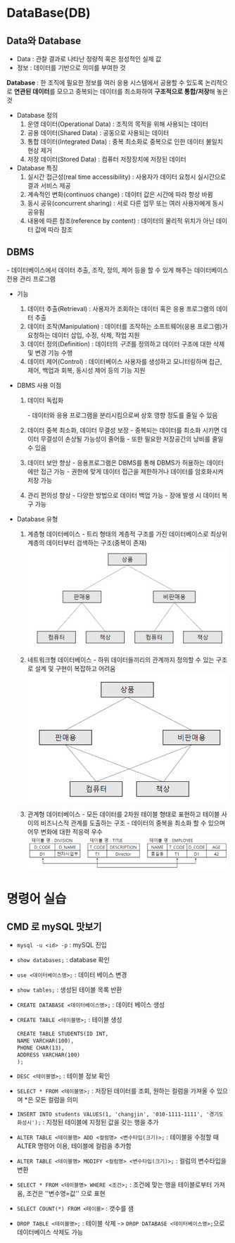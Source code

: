 # DataBase(DB)

## Data와 Database

- Data : 관찰 결과로 나타난 정량적 혹은 정성적인 실제 값
- 정보 : 데이터를 기반으로 의미를 부여한 것

**Database** : 한 조직에 필요한 정보를 여러 응용 시스템에서 공용할 수 있도록 논리적으로 **연관된 데이터**를 모으고 중복되는 데이터를 최소화하여 **구조적으로 통합/저장**해 놓은 것

- Database 정의
  1. 운영 데이터(Operational Data) : 조직의 목적을 위해 사용되는 데이터
  2. 공용 데이터(Shared Data) : 공동으로 사용되는 데이터
  3. 통합 데이터(Integrated Data) : 중복 최소화로 중복으로 인한 데이터 불일치 현상 제거
  4. 저장 데이터(Stored Data) : 컴퓨터 저장장치에 저장된 데이터
- Database 특징
  1. 실시간 접근성(real time accessibility) : 사용자가 데이터 요청시 실시간으로 결과 서비스 제공
  2. 계속적인 변화(continuos change) : 데이터 값은 시간에 따라 항상 바뀜
  3. 동시 공유(concurrent sharing) : 서로 다른 업무 또는 여러 사용자에게 동시 공유됨
  4. 내용에 따른 참조(reference by content) : 데이터의 물리적 위치가 아닌 데이터 값에 따라 참조

## DBMS

\- 데이터베이스에서 데이터 추출, 조작, 정의, 제어 등을 할 수 있게 해주는 데이터베이스 전용 관리 프로그램

- 기능
  1. 데이터 추출(Retrieval) : 사용자가 조회하는 데이터 혹은 응용 프로그램의 데이터 추출
  2. 데이터 조작(Manipulation) : 데이터를 조작하는 소프트웨어(응용 프로그램)가 요청하는 데이터 삽입, 수정, 삭제, 작업 지원
  3. 데이터 정의(Definition) : 데이터의 *구조*를 정의하고 데이터 구조에 대한 삭제 및 변경 기능 수행
  4. 데이터 제어(Control) : 데이터베이스 사용자를 생성하고 모니터링하며 접근, 제어, 백업과 회복, 동시성 제어 등의 기능 지원

- DBMS 사용 이점

  1. 데이터 독립화

     \- 데이터와 응용 프로그램을 분리시킴으로써 상호 영향 정도를 줄일 수 있음

  2. 데이터 중복 최소화, 데이터 무결성 보장
     \- 중복되는 데이터를 최소화 시키면 데이터 무결성이 손상될 가능성이 줄어듦
     \- 또한 필요한 저장공간의 낭비를 줄일 수 있음

  3. 데이터 보안 향상
     \- 응용프로그램은 DBMS를 통해 DBMS가 허용하는 데이터에만 접근 가능
     \- 권한에 맞게 데이터 접근을 제한하거나 데이터를 암호화시켜 저장 가능

  4. 관리 편의성 향상
     \- 다양한 방법으로 데이터 백업 가능
     \- 장애 발생 시 데이터 복구 가능

- Database 유형
  1. 계층형 데이터베이스
     \- 트리 형태의 계층적 구조를 가진 데이터베이스로 최상위 계층의 데이터부터 검색하는 구조(중복이 존재)
     <img src=".\image\DB01_0427_01계층형데이터베이스구조.png" style="zoom:67%;" />
     
     
     
  2. 네트워크형 데이터베이스
     \- 하위 데이터들끼리의 관계까지 정의할 수 있는 구조로 설계 및 구현이 복잡하고 어려움
     <img src=".\image\DB01_0427_02네트워크형데이터베이스구조.png" style="zoom: 67%;" />
     
     
     
  3. 관계형 데이터베이스
     \- 모든 데이터를 2차원 테이블 형태로 표현하고 테이블 사이의 비즈니스적 관계를 도출하는 구조
     \- 데이터의 중복을 최소화 할 수 있으며 어무 변화에 대한 적응력 우수
     <img src=".\image\DB01_0427_03관계형데이터베이스구조.png" alt="DB01_0427_03관계형데이터베이스구조" style="zoom:67%;" />



# 명령어 실습

## CMD 로 mySQL 맛보기

- `mysql -u <id> -p` : mySQL 진입

- `show databases;` : database 확인

- `use <데이터베이스명>;` : 데이터 베이스 변경

- `show tables;` : 생성된 테이블 목록 반환

- `CREATE DATABASE <데이터베이스명>;` : 데이터 베이스 생성

- `CREATE TABLE <테이블명>;` : 테이블 생성

  ```mysql
  CREATE TABLE STUDENTS(ID INT, 
  NAME VARCHAR(100), 
  PHONE CHAR(13), 
  ADDRESS VARCHAR(100)
  );
  ```

- `DESC <테이블명>;` : 테이블 정보 확인

- `SELECT * FROM <테이블명>;` : 저장된 데이터를 조회, 원하는 컬럼을 가져올 수 있으며 *은 모든 컬럼을 의미

- `INSERT INTO students VALUES(1, 'changjin', '010-1111-1111', '경기도 화성시');` :  지정된 테이블에 지정된 값을 갖는 행을 추가

- `ALTER TABLE <테이블명> ADD <컬럼명> <변수타입(크기)>;` : 테이블을 수정할 때 ALTER 명령어 이용, 테이블에 컬럼을 추가함

- `ALTER TABLE <테이블명> MODIFY <컬럼명> <변수타입(크기)>;` : 컬럼의 변수타입을 변환

- `SELECT * FROM <테이블명> WHERE <조건>;` : 조건에 맞는 행을 테이블로부터 가져옴, 조건은 ''변수명=값'' 으로 표현

- `SELECT COUNT(*) FROM <테이블>` : 갯수를 샘

- `DROP TABLE <테이블명>;` : 테이블 삭제 -> `DROP DATABASE <데이터베이스명>;`으로 데이터베이스 삭제도 가능

